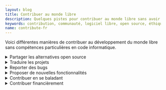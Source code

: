 ```yaml
---
layout: blog
title: Contribuer au monde libre
description: Quelques pistes pour contribuer au monde libre sans avoir besoin de compétences en programmation
keywords: contribution, communauté, logiciel libre, open source, éthique, gafa, programmer
name: contribute-fr
---
```


Voici différentes manières de contribuer au développement du monde libre sans compétences particulières en code informatique.

<!-- --------------------------------------------- -->
<details>
<summary>
Partager les alternatives open source
</summary>

En parlant de ces alternatives autour de vous, vous contribuer à l'essor de ces projets. Plus ces projets sont importants, plus il y a de contributeur⋅ices.

</details>

<!-- --------------------------------------------- -->
<details>
<summary>
Traduire les projets
</summary>

Si vous maîtrisez plusieurs langues, vous pouvez participer à la traduction des outils open source que vous utilisez.

</details>

<!-- --------------------------------------------- -->
<details>
<summary>
Reporter des bugs
</summary>

Lorsque vous rencontrez une anomalie, vous pouvez la faire remonter à l'équipe de développeur pour que celle-ci soit corrigée plus rapidement.

</details>

<!-- --------------------------------------------- -->
<details>
<summary>
Proposer de nouvelles fonctionnalités
</summary>

Si vous trouvez qu'une fonctionnalité manque à une application, vous pouvez proposer que cette fonctionnalité soit ajoutée.

</details>

<!-- --------------------------------------------- -->
<details>
<summary>
Contribuer en se baladant
</summary>

Streetcomplete est une application disponible sur Android qui permet de compléter les informations manquantes dans la base de données cartographiques collaborative, Open Street Map, lorsque vous vous déplacez. Si vous n'avez pas d'Android, vous pouvez contribué depuis un ordinateur sur le site https://www.openstreetmap.org/.

</details>

<!-- --------------------------------------------- -->
<details>
<summary>
Contribuer financièrement
</summary>

De nombreux projets ont un modèle économique basé sur les dons. Les aider financièrement est donc essentiel. Si vous le pouvez, ces projets proposent souvent de devenir donateur⋅ice régulier⋅ère, une sorte d'abonnement garantissant leur indépendance. Ils proposent également des dons ponctuels.

</details>
